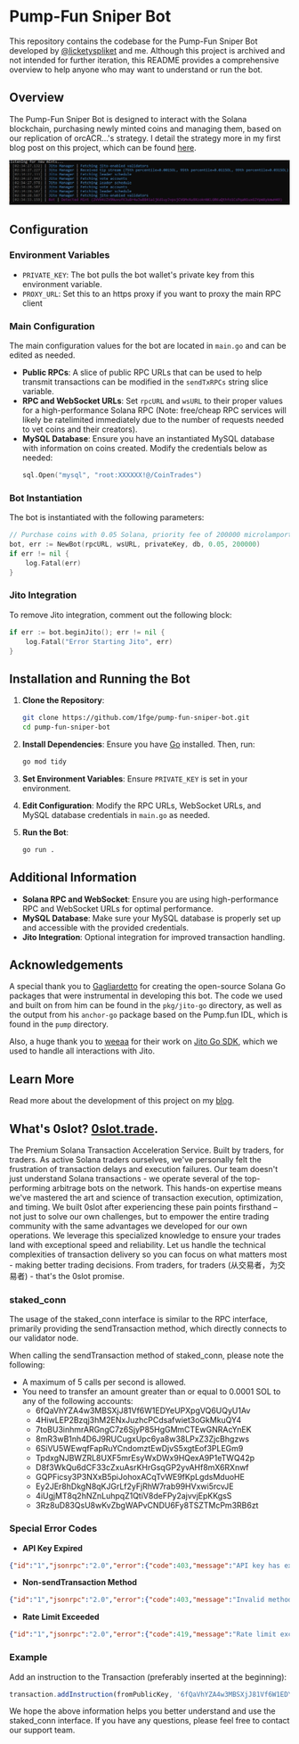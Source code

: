 
# Pump-Fun Sniper Bot

This repository contains the codebase for the Pump-Fun Sniper Bot developed by [@licketyspliket](https://www.twitter.com/licketyspliket) and me. Although this project is archived and not intended for further iteration, this README provides a comprehensive overview to help anyone who may want to understand or run the bot.

## Overview

The Pump-Fun Sniper Bot is designed to interact with the Solana blockchain, purchasing newly minted coins and managing them, based on our replication of orcACR...'s strategy. I detail the strategy more in my first blog post on this project, which can be found [here](https://www.mikem.codes/if-you-aint-first-youre-last-2/).

![Bot Startup](images/bot-running.jpg)
## Configuration

### Environment Variables

- `PRIVATE_KEY`: The bot pulls the bot wallet's private key from this environment variable.
- `PROXY_URL`: Set this to an https proxy if you want to proxy the main RPC client

### Main Configuration

The main configuration values for the bot are located in `main.go` and can be edited as needed.

- **Public RPCs**: A slice of public RPC URLs that can be used to help transmit transactions can be modified in the `sendTxRPCs` string slice variable.
- **RPC and WebSocket URLs**: Set `rpcURL` and `wsURL` to their proper values for a high-performance Solana RPC (Note: free/cheap RPC services will likely be ratelimited immediately due to the number of requests needed to vet coins and their creators).
- **MySQL Database**: Ensure you have an instantiated MySQL database with information on coins created. Modify the credentials below as needed:
  ```go
  sql.Open("mysql", "root:XXXXXX!@/CoinTrades")
  ```

### Bot Instantiation

The bot is instantiated with the following parameters:

```go
// Purchase coins with 0.05 Solana, priority fee of 200000 microlamports
bot, err := NewBot(rpcURL, wsURL, privateKey, db, 0.05, 200000)
if err != nil {
    log.Fatal(err)
}
```
### Jito Integration

To remove Jito integration, comment out the following block:

```go
if err := bot.beginJito(); err != nil {
    log.Fatal("Error Starting Jito", err)
}
```

## Installation and Running the Bot

1. **Clone the Repository**:
    ```sh
    git clone https://github.com/1fge/pump-fun-sniper-bot.git
    cd pump-fun-sniper-bot
    ```

2. **Install Dependencies**:
    Ensure you have [Go](https://go.dev/doc/install) installed. Then, run:
    ```sh
    go mod tidy
    ```

3. **Set Environment Variables**:
    Ensure `PRIVATE_KEY` is set in your environment.

4. **Edit Configuration**:
    Modify the RPC URLs, WebSocket URLs, and MySQL database credentials in `main.go` as needed.

5. **Run the Bot**:
    ```sh
    go run .
    ```

## Additional Information

- **Solana RPC and WebSocket**: Ensure you are using high-performance RPC and WebSocket URLs for optimal performance.
- **MySQL Database**: Make sure your MySQL database is properly set up and accessible with the provided credentials.
- **Jito Integration**: Optional integration for improved transaction handling.

## Acknowledgements

A special thank you to [Gagliardetto](https://www.github.com/Gagliardetto) for creating the open-source Solana Go packages that were instrumental in developing this bot. The code we used and built on from him can be found in the `pkg/jito-go` directory, as well as the output from his `anchor-go` package based on the Pump.fun IDL, which is found in the `pump` directory.

Also, a huge thank you to [weeaa](https://www.github.com/weeaa) for their work on [Jito Go SDK](https://www.github.com/weeaa/jito-go), which we used to handle all interactions with Jito.

## Learn More

Read more about the development of this project on my [blog](https://www.mikem.codes/if-you-aint-first-youre-last-reverse-engineering-a-leading-pump-fun-sniper-bot-part-2/).


## What's 0slot? [0slot.trade](https://0slot.trade).

The Premium Solana Transaction Acceleration Service. Built by traders, for traders. As active Solana traders ourselves, we've personally felt the frustration of transaction delays and execution failures. Our team doesn't just understand Solana transactions - we operate several of the top-performing arbitrage bots on the network. This hands-on expertise means we've mastered the art and science of transaction execution, optimization, and timing. We built 0slot after experiencing these pain points firsthand – not just to solve our own challenges, but to empower the entire trading community with the same advantages we developed for our own operations. We leverage this specialized knowledge to ensure your trades land with exceptional speed and reliability. Let us handle the technical complexities of transaction delivery so you can focus on what matters most - making better trading decisions. From traders, for traders (从交易者，为交易者) - that's the 0slot promise.

### staked_conn ###
The usage of the staked_conn interface is similar to the RPC interface, primarily providing the sendTransaction method, which directly connects to our validator node.

When calling the sendTransaction method of staked_conn, please note the following:

- A maximum of 5 calls per second is allowed.
- You need to transfer an amount greater than or equal to 0.0001 SOL to any of the following accounts:
  - 6fQaVhYZA4w3MBSXjJ81Vf6W1EDYeUPXpgVQ6UQyU1Av
  - 4HiwLEP2Bzqj3hM2ENxJuzhcPCdsafwiet3oGkMkuQY4
  - 7toBU3inhmrARGngC7z6SjyP85HgGMmCTEwGNRAcYnEK
  - 8mR3wB1nh4D6J9RUCugxUpc6ya8w38LPxZ3ZjcBhgzws
  - 6SiVU5WEwqfFapRuYCndomztEwDjvS5xgtEof3PLEGm9
  - TpdxgNJBWZRL8UXF5mrEsyWxDWx9HQexA9P1eTWQ42p
  - D8f3WkQu6dCF33cZxuAsrKHrGsqGP2yvAHf8mX6RXnwf
  - GQPFicsy3P3NXxB5piJohoxACqTvWE9fKpLgdsMduoHE
  - Ey2JEr8hDkgN8qKJGrLf2yFjRhW7rab99HVxwi5rcvJE
  - 4iUgjMT8q2hNZnLuhpqZ1QtiV8deFPy2ajvvjEpKKgsS
  - 3Rz8uD83QsU8wKvZbgWAPvCNDU6Fy8TSZTMcPm3RB6zt

### Special Error Codes ###

- **API Key Expired**
```json
{"id":"1","jsonrpc":"2.0","error":{"code":403,"message":"API key has expired"}}
  ```

- **Non-sendTransaction Method**
```json
{"id":"1","jsonrpc":"2.0","error":{"code":403,"message":"Invalid method"}}
  ```

- **Rate Limit Exceeded**
```json
{"id":"1","jsonrpc":"2.0","error":{"code":419,"message":"Rate limit exceeded"}}
```

### Example ###

Add an instruction to the Transaction (preferably inserted at the beginning):
```javascript
transaction.addInstruction(fromPublicKey, '6fQaVhYZA4w3MBSXjJ81Vf6W1EDYeUPXpgVQ6UQyU1Av', 100000);
```

We hope the above information helps you better understand and use the staked_conn interface. If you have any questions, please feel free to contact our support team.
